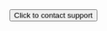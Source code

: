 <html>
  <body>
	  <button id="launchChatButton" onclick="launchChat()">Click to contact support</button>
    <script type='text/javascript'>
    function initEmbeddedMessaging() {
        try {
            embeddedservice_bootstrap.settings.language = 'en_US'; // For example, enter 'en' or 'en-US'
            embeddedservice_bootstrap.settings.hideChatButtonOnLoad = true;
            window.addEventListener("onEmbeddedMessagingReady", () => {
    console.log("Received the onEmbeddedMessagingReady event…");
    embeddedservice_bootstrap.prechatAPI.setHiddenPrechatFields({
	"Customer_First_Name" : "FirstName_fromgithub",
	"Customer_Last_Name" : "Lastname_fromgithub",
	"Customer_Email_Address" : "Test123@fromgithub.com",
	"Customer_Language_Preference" : "English"}
	);
});

            embeddedservice_bootstrap.init(
                '00D04000000p5i3',
                'UL_Digital_Assistant',
                'https://ulenterpriseorg--chatbot.sandbox.my.site.com/ESWULDigitalAssistant1707752748287',
                {
                    scrt2URL: 'https://ulenterpriseorg--chatbot.sandbox.my.salesforce-scrt.com'
                }
            );
        } catch (err) {
            console.error('Error loading Embedded Messaging: ', err);
        }
    };
</script>
<script type='text/javascript' src='https://ulenterpriseorg--chatbot.sandbox.my.site.com/ESWULDigitalAssistant1707752748287/assets/js/bootstrap.min.js' onload='initEmbeddedMessaging()'></script>

<script>
    function launchChat() {
	//initEmbeddedMessaging();
        embeddedservice_bootstrap.utilAPI
	    .launchChat()
            .then(() => {
                // Success handler used to perform actions
                // when the chat client launches successfully.
                // For example, create a method that disables the launch chat button.
              //  disableLaunchChatButton();
            }).catch(() => {
                // Error handler used to perform actions
                // if the chat client fails to launch.
                // For example, create a method that hides the launch chat button.
             //   hideLaunchChatButton();
            }).finally(() => {
                // Finally handler used to perform any clean-up actions
                // regardless of whether the chat client launches successfully or not.
                // For example, create a method that logs the user’s attempt to chat.
               // logEndUserAttemptToChat();
            });
    }
</script>

  </body>
</html>
